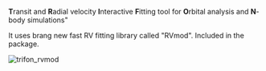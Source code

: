 
**T**ransit and **R**adial velocity **I**nteractive **F**itting tool for **O**rbital analysis and **N**-body simulations"

It uses brang new fast RV fitting library called "RVmod". Included in the package.

![trifon_rvmod](https://user-images.githubusercontent.com/44244057/47589870-ccc4a400-d96a-11e8-8de0-3ea3ceed1a37.jpg)
